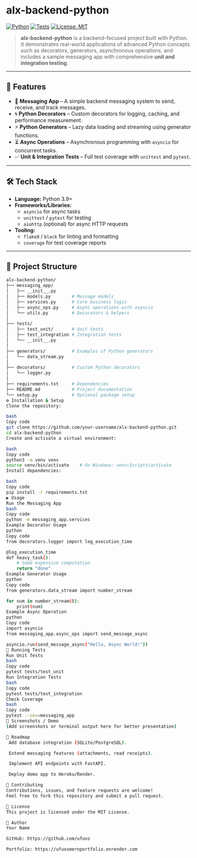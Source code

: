 # alx-backend-python

[![Python](https://img.shields.io/badge/python-3.9%2B-blue.svg)](https://www.python.org/)
[![Tests](https://github.com/your-username/alx-backend-python/actions/workflows/tests.yml/badge.svg)](https://github.com/your-username/alx-backend-python/actions)
[![License: MIT](https://img.shields.io/badge/License-MIT-green.svg)](LICENSE)

> **alx-backend-python** is a backend-focused project built with Python.  
> It demonstrates real-world applications of advanced Python concepts such as decorators, generators, asynchronous operations, and includes a sample messaging app with comprehensive **unit and integration testing**.

---

## 🚀 Features

- 📩 **Messaging App** – A simple backend messaging system to send, receive, and track messages.
- 🌀 **Python Decorators** – Custom decorators for logging, caching, and performance measurement.
- ⚡ **Python Generators** – Lazy data loading and streaming using generator functions.
- ⏳ **Async Operations** – Asynchronous programming with `asyncio` for concurrent tasks.
- ✅ **Unit & Integration Tests** – Full test coverage with `unittest` and `pytest`.

---

## 🛠️ Tech Stack

- **Language:** Python 3.9+
- **Frameworks/Libraries:**
  - `asyncio` for async tasks
  - `unittest` / `pytest` for testing
  - `aiohttp` (optional) for async HTTP requests
- **Tooling:**
  - `flake8` / `black` for linting and formatting
  - `coverage` for test coverage reports

---

## 📂 Project Structure

```bash
alx-backend-python/
├── messaging_app/
│   ├── __init__.py
│   ├── models.py        # Message models
│   ├── services.py      # Core business logic
│   ├── async_ops.py     # Async operations with asyncio
│   └── utils.py         # Decorators & helpers
│
├── tests/
│   ├── test_unit/       # Unit tests
│   ├── test_integration # Integration tests
│   └── __init__.py
│
├── generators/          # Examples of Python generators
│   └── data_stream.py
│
├── decorators/          # Custom Python decorators
│   └── logger.py
│
├── requirements.txt     # Dependencies
├── README.md            # Project documentation
└── setup.py             # Optional package setup
⚙️ Installation & Setup
Clone the repository:

bash
Copy code
git clone https://github.com/your-username/alx-backend-python.git
cd alx-backend-python
Create and activate a virtual environment:

bash
Copy code
python3 -m venv venv
source venv/bin/activate    # On Windows: venv\Scripts\activate
Install dependencies:

bash
Copy code
pip install -r requirements.txt
▶️ Usage
Run the Messaging App
bash
Copy code
python -m messaging_app.services
Example Decorator Usage
python
Copy code
from decorators.logger import log_execution_time

@log_execution_time
def heavy_task():
    # Some expensive computation
    return "done"
Example Generator Usage
python
Copy code
from generators.data_stream import number_stream

for num in number_stream(5):
    print(num)
Example Async Operation
python
Copy code
import asyncio
from messaging_app.async_ops import send_message_async

asyncio.run(send_message_async("Hello, Async World!"))
🧪 Running Tests
Run Unit Tests
bash
Copy code
pytest tests/test_unit
Run Integration Tests
bash
Copy code
pytest tests/test_integration
Check Coverage
bash
Copy code
pytest --cov=messaging_app
📸 Screenshots / Demo
(Add screenshots or terminal output here for better presentation)

📌 Roadmap
 Add database integration (SQLite/PostgreSQL).

 Extend messaging features (attachments, read receipts).

 Implement API endpoints with FastAPI.

 Deploy demo app to Heroku/Render.

🤝 Contributing
Contributions, issues, and feature requests are welcome!
Feel free to fork this repository and submit a pull request.

📜 License
This project is licensed under the MIT License.

👤 Author
Your Name

GitHub: https://github.com/ufuos

Portfolio: https://ufuosmernportfolio.onrender.com
```
